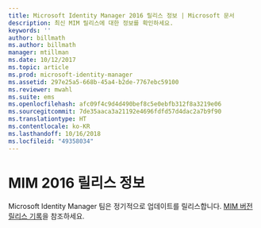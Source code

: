```yaml
---
title: Microsoft Identity Manager 2016 릴리스 정보 | Microsoft 문서
description: 최신 MIM 릴리스에 대한 정보를 확인하세요.
keywords: ''
author: billmath
ms.author: billmath
manager: mtillman
ms.date: 10/12/2017
ms.topic: article
ms.prod: microsoft-identity-manager
ms.assetid: 297e25a5-668b-45a4-b2de-7767ebc59100
ms.reviewer: mwahl
ms.suite: ems
ms.openlocfilehash: afc09f4c9d4d490bef8c5e0ebfb312f8a3219e06
ms.sourcegitcommit: 7de35aaca3a21192e4696fdfd57d4dac2a7b9f90
ms.translationtype: HT
ms.contentlocale: ko-KR
ms.lasthandoff: 10/16/2018
ms.locfileid: "49358034"
---
```

# <a name="release-notes-for-mim-2016"></a>MIM 2016 릴리스 정보
Microsoft Identity Manager 팀은 정기적으로 업데이트를 릴리스합니다. [MIM 버전 릴리스 기록](reference/version-history.md)을 참조하세요.
